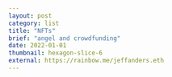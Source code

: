 ```yaml
---
layout: post
category: list
title: "NFTs"
brief: "angel and crowdfunding"
date: 2022-01-01
thumbnail: hexagon-slice-6
external: https://rainbow.me/jeffanders.eth
---
```

